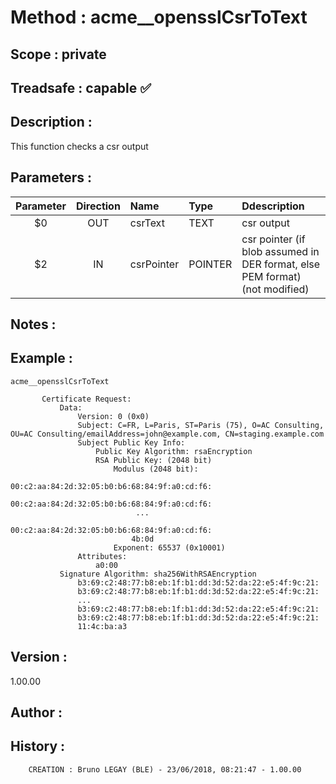 ﻿# **Method :** acme__opensslCsrToText
## **Scope :** private
## **Treadsafe :** capable ✅ 
## **Description :** 
This function checks a csr output
## **Parameters :** 
| Parameter | Direction | Name | Type | Ddescription | 
|:----:|:----:|:----|:----|:----| 
| $0 | OUT | csrText | TEXT | csr output | 
| $2 | IN | csrPointer | POINTER | csr pointer (if blob assumed in DER format, else PEM format) (not modified) | 

## **Notes :** 

## **Example :** 
```
acme__opensslCsrToText
      
       Certificate Request:
           Data:
               Version: 0 (0x0)
               Subject: C=FR, L=Paris, ST=Paris (75), O=AC Consulting, OU=AC Consulting/emailAddress=john@example.com, CN=staging.example.com
               Subject Public Key Info:
                   Public Key Algorithm: rsaEncryption
                   RSA Public Key: (2048 bit)
                       Modulus (2048 bit):
                           00:c2:aa:84:2d:32:05:b0:b6:68:84:9f:a0:cd:f6:
                           00:c2:aa:84:2d:32:05:b0:b6:68:84:9f:a0:cd:f6:
                            ...
                           00:c2:aa:84:2d:32:05:b0:b6:68:84:9f:a0:cd:f6:
                           4b:0d
                       Exponent: 65537 (0x10001)
               Attributes:
                   a0:00
           Signature Algorithm: sha256WithRSAEncryption
               b3:69:c2:48:77:b8:eb:1f:b1:dd:3d:52:da:22:e5:4f:9c:21:
               b3:69:c2:48:77:b8:eb:1f:b1:dd:3d:52:da:22:e5:4f:9c:21:
               ...
               b3:69:c2:48:77:b8:eb:1f:b1:dd:3d:52:da:22:e5:4f:9c:21:
               b3:69:c2:48:77:b8:eb:1f:b1:dd:3d:52:da:22:e5:4f:9c:21:
               11:4c:ba:a3
```
## **Version :** 
1.00.00
## **Author :** 

## **History :** 

        CREATION : Bruno LEGAY (BLE) - 23/06/2018, 08:21:47 - 1.00.00
